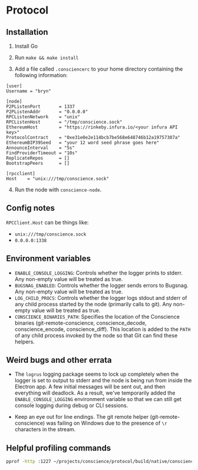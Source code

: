 
# Protocol

## Installation

1. Install Go

2. Run `make && make install`

3. Add a file called `.consciencerc` to your home directory containing the following information:

```
[user]
Username = "bryn"

[node]
P2PListenPort       = 1337
P2PListenAddr       = "0.0.0.0"
RPCListenNetwork    = "unix"
RPCListenHost       = "/tmp/conscience.sock"
EthereumHost        = "https://rinkeby.infura.io/<your infura API key>"
ProtocolContract    = "0xe31e0e2e114bcb7be568e648746b12a19757307a"
EthereumBIP39Seed   = "your 12 word seed phrase goes here"
AnnounceInterval    = "5s"
FindProviderTimeout = "10s"
ReplicateRepos      = []
BootstrapPeers      = []

[rpcclient]
Host    = "unix:///tmp/conscience.sock"
```

4. Run the node with `conscience-node`.

## Config notes

`RPCClient.Host` can be things like:
- `unix:///tmp/conscience.sock`
- `0.0.0.0:1338`

## Environment variables

- `ENABLE_CONSOLE_LOGGING`: Controls whether the logger prints to stderr.  Any non-empty value will be treated as true.
- `BUGSNAG_ENABLED`: Controls whether the logger sends errors to Bugsnag.  Any non-empty value will be treated as true.
- `LOG_CHILD_PROCS`: Controls whether the logger logs stdout and stderr of any child process started by the node (primarily calls to git).  Any non-empty value will be treated as true.
- `CONSCIENCE_BINARIES_PATH`: Specifies the location of the Conscience binaries (git-remote-conscience, conscience_decode, conscience_encode, conscience_diff).  This location is added to the `PATH` of any child process invoked by the node so that Git can find these helpers.

## Weird bugs and other errata

- The `logrus` logging package seems to lock up completely when the logger is set to output to stderr and the node is being run from inside the Electron app.  A few initial messages will be sent out, and then everything will deadlock.  As a result, we've temporarily added the `ENABLE_CONSOLE_LOGGING` environment variable so that we can still get console logging during debug or CLI sessions.

- Keep an eye out for line endings.  The git remote helper (git-remote-conscience) was failing on Windows due to the presence of `\r` characters in the stream.


## Helpful profiling commands

```sh
pprof -http :1227 ~/projects/conscience/protocol/build/native/conscience-node http://localhost:6060/debug/pprof/profile?seconds=18
```


